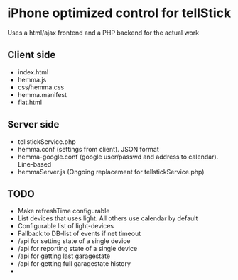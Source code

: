 # iPhone optimized control for tellStick

Uses a html/ajax frontend and a PHP backend for the actual work

## Client side
* index.html
* hemma.js
* css/hemma.css
* hemma.manifest
* flat.html

## Server side
* tellstickService.php
* hemma.conf (settings from client). JSON format
* hemma-google.conf (google user/passwd and address to calendar). Line-based
* hemmaServer.js (Ongoing replacement for tellstickService.php)

## TODO
* Make refreshTime configurable
* List devices that uses light. All others use calendar by default
* Configurable list of light-devices
* Fallback to DB-list of events if net timeout
* /api for setting state of a single device
* /api for reporting state of a single device
* /api for getting last garagestate
* /api for getting full garagestate history
* 

